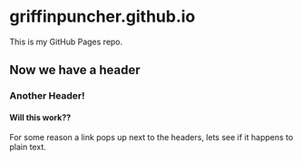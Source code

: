 # griffinpuncher.github.io
This is my GitHub Pages repo.

## Now we have a header
### Another Header!
#### Will this work??
For some reason a link pops up next to the headers, lets see if it happens to plain text.
